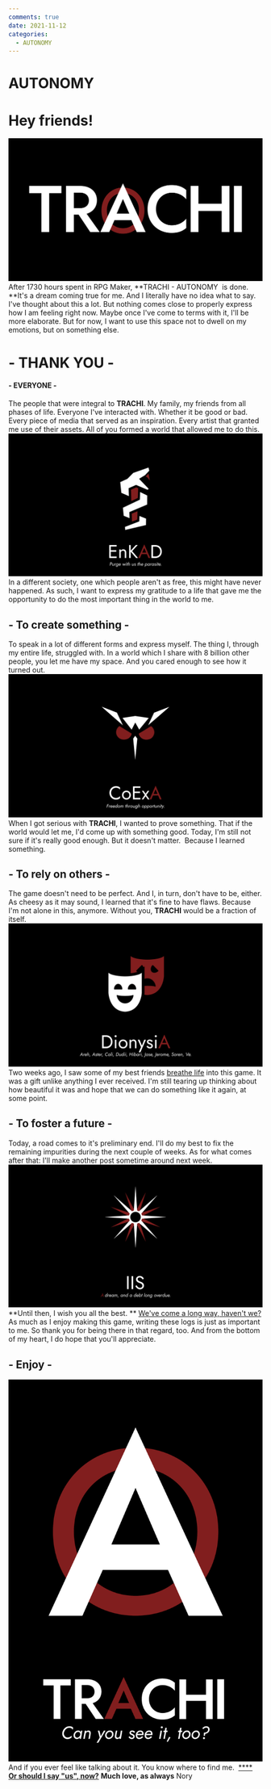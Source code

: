```yaml
---
comments: true
date: 2021-11-12
categories:
  - AUTONOMY
---
```


# AUTONOMY

# Hey friends!
![](../../../../assets/blog/images/itch/2021/gCiPIc.png)
After 1730 hours spent in RPG Maker, **TRACHI - AUTONOMY  is done. **It's a dream coming true for me. And I literally have no idea what to say. I've thought about this a lot. But nothing comes close to properly express how I am feeling right now.
Maybe once I've come to terms with it, I'll be more elaborate. But for now, I want to use this space not to dwell on my emotions, but on something else.
# - THANK YOU -
#### **- EVERYONE -**

<!-- more -->
The people that were integral to **TRACHI**. My family, my friends from all phases of life. Everyone I've interacted with. Whether it be good or bad. Every piece of media that served as an inspiration. Every artist that granted me use of their assets. All of you formed a world that allowed me to do this.
![](../../../../assets/blog/images/itch/2021/VN_l_M.png)
In a different society, one which people aren't as free, this might have never happened. As such, I want to express my gratitude to a life that gave me the opportunity to do the most important thing in the world to me.

## - To create something -
To speak in a lot of different forms and express myself. The thing I, through my entire life, struggled with. In a world which I share with 8 billion other people, you let me have my space. And you cared enough to see how it turned out.
![](../../../../assets/blog/images/itch/2021/iX4dJq.png)
When I got serious with **TRACHI**, I wanted to prove something. That if the world would let me, I'd come up with something good. Today, I'm still not sure if it's really good enough. But it doesn't matter.  Because I learned something.

## - To rely on others -
The game doesn't need to be perfect. And I, in turn, don't have to be, either. As cheesy as it may sound, I learned that it's fine to have flaws. Because I'm not alone in this, anymore. Without you, **TRACHI** would be a fraction of itself.
![](../../../../assets/blog/images/itch/2021/g7lgz9.png)
Two weeks ago, I saw some of my best friends [breathe life](https://noury.itch.io/trachi/devlog/310392/you-can-see-it-too) into this game. It was a gift unlike anything I ever received. I'm still tearing up thinking about how beautiful it was and hope that we can do something like it again, at some point.

## - To foster a future -
Today, a road comes to it's preliminary end. I'll do my best to fix the remaining impurities during the next couple of weeks. As for what comes after that: I'll make another post sometime around next week.
![](../../../../assets/blog/images/itch/2021/x7X5gL.png)
**Until then, I wish you all the best. **
[We've come a long way, haven't we?](https://rpgmaker.net/games/11250/blog/21931/)
As much as I enjoy making this game, writing these logs is just as important to me. So thank you for being there in that regard, too. And from the bottom of my heart, I do hope that you'll appreciate.

## - Enjoy -
![](../../../../assets/blog/images/itch/2021/GiI33p.png)And if you ever feel like talking about it. You know where to find me. 
[****](https://discord.gg/xxgCpgBHZv)
[**Or should I say "us", now?**](https://discord.gg/xxgCpgBHZv)
**Much love, as always**
Nory
